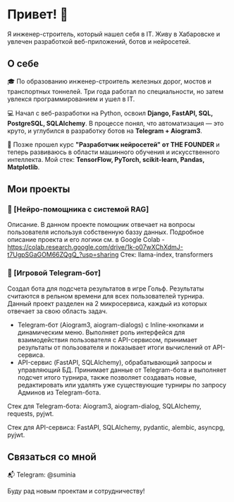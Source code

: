 # Привет! 👋

Я инженер-строитель, который нашел себя в IT. Живу в Хабаровске и увлечен разработкой веб-приложений, ботов и нейросетей.

## О себе

🎓 По образованию инженер-строитель железных дорог, мостов и транспортных тоннелей. Три года работал по специальности, но затем увлекся программированием и ушел в IT.

💻 Начал с веб-разработки на Python, освоил **Django, FastAPI, SQL, PostgreSQL, SQLAlchemy**. В процессе понял, что автоматизация — это круто, и углубился в разработку ботов на **Telegram + Aiogram3**.

🧠 Позже прошел курс **"Разработчик нейросетей" от THE FOUNDER** и теперь развиваюсь в области машинного обучения и искусственного интеллекта. Мой стек: **TensorFlow, PyTorch, scikit-learn, Pandas, Matplotlib**.

## Мои проекты

### 📌 [Нейро-помощника с системой RAG]
Описание.
В данном проекте помощник отвечает на вопросы пользователя используя собственную баззу данных. Подробное описание проекта и его логики см. в Google Colab - https://colab.research.google.com/drive/1k-o07wXChXdmJ-t7UgpSGaGOM66ZQgQ_?usp=sharing
Стек: llama-index, transformers

### 📌 [Игровой Telegram-бот]
Создал бота для подсчета результатов в игре Гольф. Результаты считаются в рельном времени для всех пользователей турнира. Данный проект разделен на 2 микросервиса, каждый из которых отвечает за свою область задач.
* Telegram-бот (Aiogram3, aiogram-dialogs) с Inline-кнопками и динамическим меню. Выполняет роль интерфейся для взаимодействия пользователя с API-сервисом, принимает результаты от пользователя и показывает итоги вычислений от API-сервиса.
* API-сервис (FastAPI, SQLAlchemy), обрабатывающий запросы и управляющий БД. Принимает данные от Telegram-бота и выполняет подсчет итого турнира, также позволяет создавать новые, редактировать или удалять уже существующие турниры по запросу Админов из Telegram-бота.
  
Стек для Telegram-бота: Aiogram3, aiogram-dialog, SQLAlchemy, requests, pyjwt.

Стек для API-сервиса: FastAPI, SQLAlchemy, pydantic, alembic, asyncpg, pyjwt.
## Связаться со мной

📬 Telegram: @suminia

Буду рад новым проектам и сотрудничеству!


